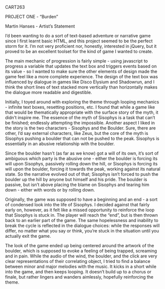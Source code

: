 CART263

PROJECT ONE - “Burden”

Martin Hanses - Artist’s Statement

I’d been wanting to do a sort of text-based adventure or narrative game since I first learnt basic HTML, and this project seemed to be the perfect storm for it. I’m not very proficient nor, honestly, interested in jQuery, but it proved to be an excellent toolset for the kind of game I wanted to create. 

   The main mechanic of progression is fairly simple - using javascript to progress a variable that updates the text box and triggers events based on its value - so I wanted to make sure the other elements of design made the game feel like a more complete experience. The design of the text box was influenced by dialogue in games like Disco Elysium and Shadowrun, and I think the short lines of text stacked more vertically than horizontally makes the dialogue more readable and digestible.

   Initially, I toyed around with exploring the theme through looping mechanics - infinite text boxes, resetting positions, etc. I found that while a game like that would be thematically appropriate with the surface story of the myth, it didn’t inspire me. The essence of the myth of Sisophys is a task that can’t be finished; endlessly attempting the impossible. Another aspect I liked in the story is the two characters - Sisophys and the Boulder. Sure, there are other, I’d say external characters, like Zeus, but the core of the myth is Sisophys pushing a boulder that can not be pushed to the peak. Sisophys is essentially in an abusive relationship with the boulder. 

   Since the boulder hasn’t (as far as we know) got a will of its own, it’s sort of ambiguous which party is the abusive one - either the boulder is forcing its will upon Sisophys, passively rolling down the hill, or Sisophys is forcing its will upon the boulder, forcing it towards the peak, working against its natural state. So the narrative evolved out of that; Sisophys isn’t forced to push the boulder up the hill by anyone but himself and his pride. The boulder is passive, but isn’t above placing the blame on Sisophys and tearing him down - either with words or by rolling down.

   Originally, the game was supposed to have a beginning and an end - a sort of condensed look into the life of Sisophys. I decided against that fairly early on, however, as it felt like a missed opportunity to reinforce the loop that Sisophys is stuck in. The player will reach the “end”, but is then thrown back to an earlier part of the game. The same hopelessness and inability to break the cycle is reflected in the dialogue choices: while the responses will differ, no matter what you say or think, you’re stuck in the situation until you actually exit the game.

   The look of the game ended up being centered around the artwork of the boulder, which is supposed to evoke a feeling of being trapped, screaming and in pain. While the audio of the wind, the boulder, and the click are very clear representations of their correlating object, I tried to find a balance between minor and major melodies with the music. It kicks in a short while into the game, and then keeps looping. It doesn’t build up to a chorus or finale, but rather lingers and wanders aimlessly, hopefully reinforcing the theme.
